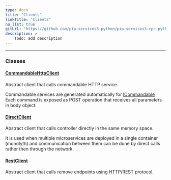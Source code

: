 ```yaml
---
type: docs
title: "Clients"
linkTitle: "Clients"
no_list: true
gitUrl: "https://github.com/pip-services3-python/pip-services3-rpc-python"
description: >
    Todo: add description
---
```

---

<div class="module-body"> 

### Classes

#### [CommandableHttpClient](commandable_http_client)
Abstract client that calls commandable HTTP service.

Commandable services are generated automatically for
[ICommandable](../../commons/commands/icommandable)
Each command is exposed as POST operation that receives all parameters
in body object.


#### [DirectClient](direct_client)
Abstract client that calls controller directly in the same memory space.

It is used when multiple microservices are deployed in a single container (monolyth)
and communication between them can be done by direct calls rather then through 
the network.


#### [RestClient](rest_client)
Abstract client that calls remove endpoints using HTTP/REST protocol.


</div>

